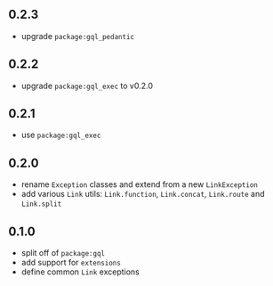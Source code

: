 ## 0.2.3

- upgrade `package:gql_pedantic`

## 0.2.2

- upgrade `package:gql_exec` to v0.2.0

## 0.2.1

-  use `package:gql_exec`

## 0.2.0

- rename `Exception` classes and extend from a new `LinkException`
- add various `Link` utils: `Link.function`, `Link.concat`, `Link.route` and `Link.split` 

## 0.1.0

- split off of `package:gql`
- add support for `extensions`
- define common `Link` exceptions
